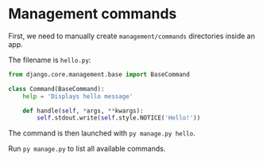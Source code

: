 # Management commands

First, we need to manually create `management/commands` directories inside an app.  

The filename is `hello.py`:

```python
from django.core.management.base import BaseCommand

class Command(BaseCommand):
    help = 'Displays hello message'

    def handle(self, *args, **kwargs):
        self.stdout.write(self.style.NOTICE('Hello!'))
```

The command is then launched with `py manage.py hello`. 

Run `py manage.py` to list all available commands.  
